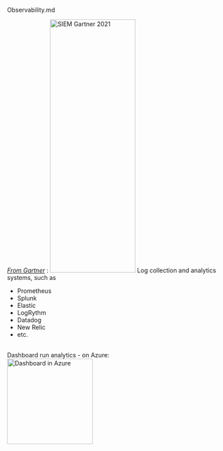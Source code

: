 Observability.md

<a target="_blank" href="https://www.gartner.com/doc/reprints?id=1-28NL22KV&ct=220107&st=sb&mkt_tok=NDMyLUZQSy0yNTIAAAGC3nyvYAIvkSBq0whZaSYFRtjGfmE0Kk5y1PY11kAKHcq1Ag2nDnY1peZdN3QDReqYX4ogVduJdHTMYC4fPXZ7ZHx54O0X31ndAKE2jTRZjQ"><em>From Gartner</em></a> :
<a target="_blank" href="https://res.cloudinary.com/dcajqrroq/image/upload/v1658324993/SIEM_Magic_Quadrant_2021-570x592_xzbw4x.png"><img width="200" height="592" alt="SIEM Gartner 2021" src="https://res.cloudinary.com/dcajqrroq/image/upload/v1658324993/SIEM_Magic_Quadrant_2021-570x592_xzbw4x.png"></a>
Log collection and analytics systems, such as 
   * Prometheus
   * Splunk
   * Elastic
   * LogRythm
   * Datadog
   * New Relic
   * etc.
   <br /><br />

Dashboard run analytics - on Azure:<br /><a target="_blank" href="https://docs.microsoft.com/en-us/azure/architecture/example-scenario/logging/unified-logging"><img alt="Dashboard in Azure" width="200" src="https://res.cloudinary.com/dcajqrroq/image/upload/v1658173196/azure-log-dashboard-1681x942_n1pjer.png"></a>

